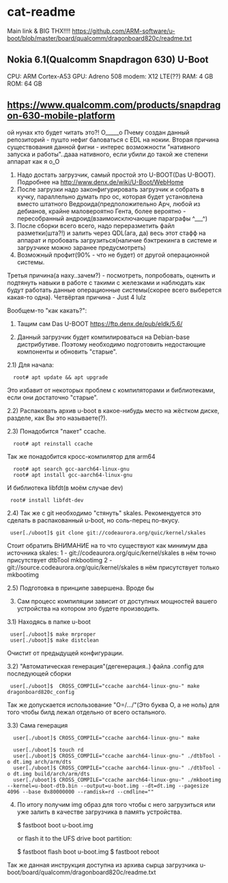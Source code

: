 # cat-readme
Main link & BIG THX!!!!
https://github.com/ARM-software/u-boot/blob/master/board/qualcomm/dragonboard820c/readme.txt

## Nokia 6.1(Qualcomm Snapdragon 630) U-Boot
CPU: ARM Cortex-A53
GPU: Adreno 508
modem: X12 LTE(??)
RAM: 4 GB
ROM: 64 GB
## https://www.qualcomm.com/products/snapdragon-630-mobile-platform

ой нунах кто будет читать это?! О_____о
Пчему создан данный репозиторий - пушто нефиг баловаться с EDL на нокии.
Вторая причина существования данной фигни - интерес возможности "нативного запуска и работы"..дааа нативного, если убили до такой же степени аппарат как я о_О

1) Надо достать загрузчик, самый простой это U-BOOT(Das U-BOOT). Подробнее на http://www.denx.de/wiki/U-Boot/WebHome
2) После загрузки надо законфигурировать загрузчик и собрать в кучку, параллельно думать про ос, которая будет установлена вместо штатного Ведроида(предположительно Арч, любой из дебианов, крайне маловероятно Гента, более вероятно - пересобранный андроид(взаимоисключающие параграфы ^___^)
3) После сборки всего всего, надо переразметить файл разметки(шта?!) и залить через QDL(ага, да) весь этот стафф на аппарат и пробовать загрузиться(наличие бэктрекинга в системе и загрузчике можно заранее предусмотреть)
4) Возможный профит(90% - что не будет) от другой операционной системы.

Третья причина(а наху..зачем?) - посмотреть, попробовать, оценить и подтянуть навыки в работе с такими с железками и наблюдать как будут работать данные операционные системы(скорее всего выберется какая-то одна).
Четвёртая причина - Just 4 lulz

Вообщем-то "как какать?":

1) Тащим сам Das U-BOOT
https://ftp.denx.de/pub/eldk/5.6/

2) Данный загрузчик будет компилироваться на Debian-base дистрибутиве. Поэтому необходимо подготовить недостающие компоненты и обновить "старые".

2.1) Для начала:

      root# apt update && apt upgrade 

Это избавит от некоторых проблем с компиляторами и библиотеками, если они достаточно "старые".

2.2) Распаковать архив u-boot в какое-нибудь место на жёстком диске, разделе, как Вы это называете(?).

2.3) Понадобится "пакет" ccache. 

      root# apt reinstall ccache

Так же понадобится кросс-компилятор для arm64

      root# apt search gcc-aarch64-linux-gnu
      root# apt install gcc-aarch64-linux-gnu

И библиотека libfdt(в моём случае dev)
     
     root# install libfdt-dev

2.4) Так же с git необходимо "стянуть" skales. Рекомендуется это сделать в распакованный u-boot, но соль-перец по-вкусу.

     user[./uboot]$ git clone git://codeaurora.org/quic/kernel/skales

Стоит обратить ВНИМАНИЕ на то что существуют как минимум два источника skales:
1 - git://codeaurora.org/quic/kernel/skales в нём точно присутствует dtbTool mkbootimg
2 - git://source.codeaurora.org/quic/kernel/skales в нём присутствует только mkbootimg

2.5) Подготовка в принципе завершена. Вроде бы

3) Сам процесс компиляции зависит от доступных мощностей вашего устройства на котором это будете производить.

3.1) Находясь в папке u-boot

     user[./uboot]$ make mrproper
     user[./uboot]$ make distclean
     
Очистит от предыдущей конфигурации.

3.2) "Автоматическая генерация"(дегенерация..) файла .config для последующей сборки

     user[./uboot]$  CROSS_COMPILE="ccache aarch64-linux-gnu-" make dragonboard820c_config

Так же допускается использование "O=/.../"(Это буква О, а не ноль) для того чтобы билд лежал отдельно от всего остального.

3.3) Сама генерация

      user[./uboot]$ CROSS_COMPILE="ccache aarch64-linux-gnu-" make
      
      user[./uboot]$ touch rd
      user[./uboot]$ CROSS_COMPILE="ccache aarch64-linux-gnu-" ./dtbTool -o dt.img arch/arm/dts
      user[./uboot]$ CROSS_COMPILE="ccache aarch64-linux-gnu-" ./dtbTool -o dt.img build/arch/arm/dts
      user[./uboot]$ CROSS_COMPILE="ccache aarch64-linux-gnu-" ./mkbootimg --kernel=u-boot-dtb.bin --output=u-boot.img --dt=dt.img --pagesize 4096 --base 0x80000000 --ramdisk=rd --cmdline=""
      
4) По итогу получим img образ для того чтобы с него загрузиться или уже залить в качестве загрузчика в память устройства.

   $ fastboot boot u-boot.img

   or flash it to the UFS drive boot partition:

   $ fastboot flash boot u-boot.img
   $ fastboot reboot


Так же данная инструкция доступна из архива сырца загрузчика u-boot/board/qualcomm/dragonboard820c/readme.txt
